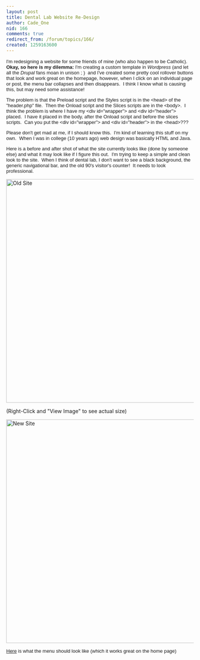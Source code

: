 ```yaml
---
layout: post
title: Dental Lab Website Re-Design
author: Cade_One
nid: 166
comments: true
redirect_from: /forum/topics/166/
created: 1259163600
---
```

<p><style type="text/css"></style></p>
<div><font size="2" face="Arial">
<p>I'm redesigning a website for some friends of mine (who also happen to be  Catholic).&nbsp; <strong>Okay, so here is my dilemma:</strong> I'm creating a custom template in  <em>Wordpress</em> (and let all the <em>Drupal</em> fans moan in unison ; )&nbsp; and I've created some  pretty cool rollover buttons that look and work great on the homepage, however,  when I click on an individual page or post, the menu bar collapses and then  disappears.&nbsp; I think I know what is causing this, but may need some  assistance!</p>
<p>The problem is that the Preload script and the Styles script is in the  &lt;head&gt; of the &quot;header.php&quot; file.&nbsp; Then the Onload script and the Slices  scripts are in the &lt;body&gt;.&nbsp; I think the problem is where I have my &lt;div  id=&quot;wrapper&quot;&gt; and &lt;div id=&quot;header&quot;&gt; placed.&nbsp; I have it placed in the  body, after the Onload script and before the slices scripts.&nbsp; Can you put the  &lt;div id=&quot;wrapper&quot;&gt; and &lt;div id=&quot;header&quot;&gt; in the &lt;head&gt;???</p>
<p>Please don't get mad at me, if I should know this.&nbsp; I'm kind of learning this  stuff on my own.&nbsp; When I was in college (10 years ago) web design was basically  HTML&nbsp;and Java.</p>
<p>Here is a before and after shot of what the site currently looks like (done  by someone else) and what it may look like if I figure this out.&nbsp; I'm trying to  keep a simple and clean look to the site.&nbsp; When I think of dental lab, I don't  want to see a black background, the generic navigational bar, and the old 90's  visitor's counter!&nbsp; It needs to look professional.</p>
</font></div>
<p><img width="508" height="600" align="middle" src="http://humblepod.com/images/temp/oldsite1.jpg" alt="Old Site" /></p>
<p>(Right-Click and &quot;View Image&quot; to see actual size)</p>
<p><img width="508" height="600" align="middle" src="http://humblepod.com/images/temp/newsite1.jpg" alt="New Site" /></p>
<p class="rteleft"><font size="2" face="Arial"><a href="http://humblepod.com/images/temp/hollandwoodsmiles/hollandwood_menu4.html">Here</a>  is what the menu should look like (which it works great on the home  page) <br />
</font></p>
